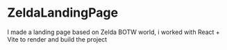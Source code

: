 # ZeldaLandingPage
I made a landing page based on Zelda BOTW world, i worked with React + Vite to render and build the project
